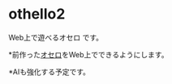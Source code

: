 othello2
========

Web上で遊べるオセロ です。

*前作った[オセロ](https://gist.github.com/KA-FU-/497da7fccf87cb413c0b)をWeb上でできるようにします。

*AIも強化する予定です。
